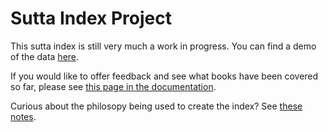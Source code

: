 # Sutta Index Project

This sutta index is still very much a work in progress. You can find a demo of the data [here](https://index.readingfaithfully.org/).

If you would like to offer feedback and see what books have been covered so far, please see [this page in the documentation](https://github.com/thesunshade/sutta-index/blob/main/src/documentation/helpfulFeedback.md).

Curious about the philosopy being used to create the index? See [these notes](https://github.com/thesunshade/sutta-index/blob/main/src/documentation/principlesOfIndexingSuttas.md#principles-of-indexing-suttas).
